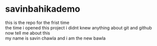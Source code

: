 # savinbahikademo
this is the repo for the frist time 
<br>
the time i opened this project i didnt knew anything about git and github now tell me about this 
<br>
my name is savin chawla and i am the new bawla 
